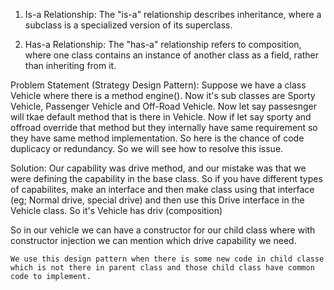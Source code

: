 1. Is-a Relationship: The "is-a" relationship describes inheritance, where a subclass is a specialized version of its superclass.


2. Has-a Relationship: The "has-a" relationship refers to composition, where one class contains an instance of another class as a field, rather than inheriting from it.



Problem Statement (Strategy Design Pattern):
Suppose we have a class Vehicle where there is a method engine(). Now it's sub classes are Sporty Vehicle, Passenger Vehicle and Off-Road Vehicle. Now let say passesnger will tkae default method that is there in Vehicle. Now if let say sporty and offroad override that method but they internally have same requirement so they have same method implementation. So here is the chance of code duplicacy or redundancy. So we will see how to resolve this issue. 


Solution: Our capability was drive method, and our mistake was that we were defining the capability in the base class. So if you have different types of capabilites, make an interface and then make class using that interface (eg; Normal drive, special drive) and then use this Drive interface in the Vehicle class. So it's Vehicle has driv (composition)

So in our vehicle we can have a constructor for our child class where with constructor injection we can mention which drive capability we need. 

`We use this design pattern when there is some new code in child classe which is not there in parent class and those child class have common code to implement.`
